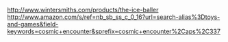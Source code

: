 http://www.wintersmiths.com/products/the-ice-baller
http://www.amazon.com/s/ref=nb_sb_ss_c_0_16?url=search-alias%3Dtoys-and-games&field-keywords=cosmic+encounter&sprefix=cosmic+encounter%2Caps%2C337

